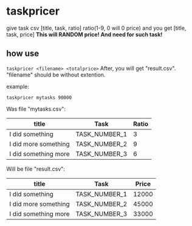 # taskpricer
give task csv [title, task, ratio] ratio(1-9, 0 will 0 price) and you get [title, task, price]
**This will RANDOM price! And need for such task!**

## how use

`taskpricer <filename> <totalprice>`
After, you will get "result.csv". "filename" should be without extention.

example:

`taskpricer mytasks 90000`

Was file "mytasks.csv":

| title                | Task          | Ratio |
| -------------------- | ------------- | ----- |
| I did something      | TASK_NUMBER_1 | 3     |
| I did more something | TASK_NUMBER_2 | 9     |
| I did something more | TASK_NUMBER_3 | 6     |

Will be file "result.csv":

| title                | Task          | Price |
| -------------------- | ------------- | ----- |
| I did something      | TASK_NUMBER_1 | 12000 |
| I did more something | TASK_NUMBER_2 | 45000 |
| I did something more | TASK_NUMBER_3 | 33000 |
